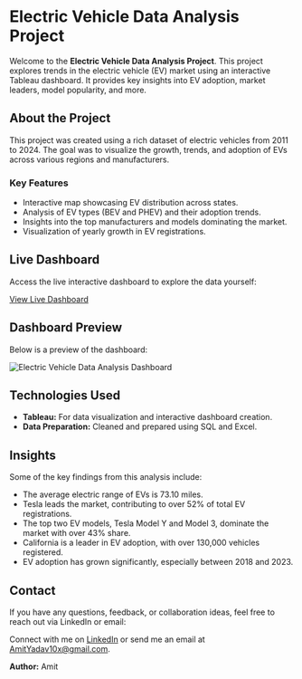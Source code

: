 <!DOCTYPE html>
<html lang="en">
<head>
    <meta charset="UTF-8">
    <meta name="viewport" content="width=device-width, initial-scale=1.0">
 
  </head>
<body>
    <div class="container">
        <h1>Electric Vehicle Data Analysis Project</h1>
        <p>Welcome to the <strong>Electric Vehicle Data Analysis Project</strong>. This project explores trends in the electric vehicle (EV) market using an interactive Tableau dashboard. It provides key insights into EV adoption, market leaders, model popularity, and more.</p>
    <h2>About the Project</h2>
        <p>This project was created using a rich dataset of electric vehicles from 2011 to 2024. The goal was to visualize the growth, trends, and adoption of EVs across various regions and manufacturers.</p>

  <h3>Key Features</h3>
        <ul>
            <li>Interactive map showcasing EV distribution across states.</li>
            <li>Analysis of EV types (BEV and PHEV) and their adoption trends.</li>
            <li>Insights into the top manufacturers and models dominating the market.</li>
            <li>Visualization of yearly growth in EV registrations.</li>
        </ul>

   <h2>Live Dashboard</h2>
        <p>Access the live interactive dashboard to explore the data yourself:</p>
        <a href="https://public.tableau.com/app/profile/amit.yadav1284/viz/ElectricVechileTablueProject/Dashboard1?publish=yes" target="_blank" class="button">View Live Dashboard</a>

   <h2>Dashboard Preview</h2>
<p>Below is a preview of the dashboard:</p>
<img src="https://drive.google.com/uc?id=1S4do551nX1w5GDT78EQb6Fx0cIwJhOpf" alt="Electric Vehicle Data Analysis Dashboard">


   <h2>Technologies Used</h2>
        <ul>
            <li><strong>Tableau:</strong> For data visualization and interactive dashboard creation.</li>
            <li><strong>Data Preparation:</strong> Cleaned and prepared using SQL and Excel.</li>
        </ul>

   <h2>Insights</h2>
        <p>Some of the key findings from this analysis include:</p>
        <ul>
  <li>The average electric range of EVs is 73.10 miles.</li>
            <li>Tesla leads the market, contributing to over 52% of total EV registrations.</li>
            <li>The top two EV models, Tesla Model Y and Model 3, dominate the market with over 43% share.</li>
            <li>California is a leader in EV adoption, with over 130,000 vehicles registered.</li>
            <li>EV adoption has grown significantly, especially between 2018 and 2023.</li>
        </ul>

   <h2>Contact</h2>
        <p>If you have any questions, feedback, or collaboration ideas, feel free to reach out via LinkedIn or email:</p>
        <p>Connect with me on <a href="https://www.linkedin.com/in/amit-yadav-417bb5288?utm_source=share&utm_campaign=share_via&utm_content=profile&utm_medium=android_app" target="_blank">LinkedIn</a> or send me an email at <a href="mailto:amityadav10x@gmail.com">AmitYadav10x@gmail.com</a>.</p>

   <p><strong>Author:</strong> Amit</p>
    </div>
</body>
</html>
